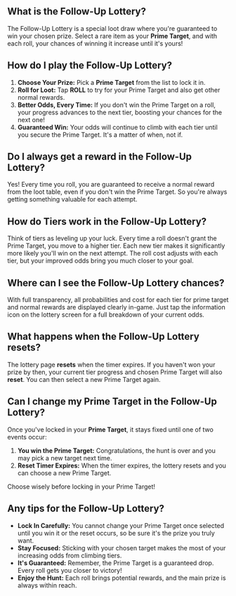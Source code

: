 ## What is the Follow-Up Lottery?

The Follow-Up Lottery is a special loot draw where you're guaranteed to win your chosen prize. Select a rare item as your **Prime Target**, and with each roll, your chances of winning it increase until it's yours!

## How do I play the Follow-Up Lottery?

1. **Choose Your Prize:** Pick a **Prime Target** from the list to lock it in.
2. **Roll for Loot:** Tap **ROLL** to try for your Prime Target and also get other normal rewards.
3. **Better Odds, Every Time:** If you don't win the Prime Target on a roll, your progress advances to the next tier, boosting your chances for the next one!
4. **Guaranteed Win:** Your odds will continue to climb with each tier until you secure the Prime Target. It's a matter of when, not if.

## Do I always get a reward in the Follow-Up Lottery?

Yes! Every time you roll, you are guaranteed to receive a normal reward from the loot table, even if you don't win the Prime Target. So you're always getting something valuable for each attempt.

## How do Tiers work in the Follow-Up Lottery?

Think of tiers as leveling up your luck. Every time a roll doesn't grant the Prime Target, you move to a higher tier. Each new tier makes it significantly more likely you'll win on the next attempt. The roll cost adjusts with each tier, but your improved odds bring you much closer to your goal.

## Where can I see the Follow-Up Lottery chances?

With full transparency, all probabilities and cost for each tier for prime target and normal rewards are displayed clearly in-game. Just tap the information icon on the lottery screen for a full breakdown of your current odds.

## What happens when the Follow-Up Lottery resets?

The lottery page **resets** when the timer expires. If you haven't won your prize by then, your current tier progress and chosen Prime Target will also **reset**. You can then select a new Prime Target again.

## Can I change my Prime Target in the Follow-Up Lottery?

Once you've locked in your **Prime Target**, it stays fixed until one of two events occur:
1. **You win the Prime Target:** Congratulations, the hunt is over and you may pick a new target next time.
2. **Reset Timer Expires:** When the timer expires, the lottery resets and you can choose a new Prime Target.

Choose wisely before locking in your Prime Target!

## Any tips for the Follow-Up Lottery?

- **Lock In Carefully:** You cannot change your Prime Target once selected until you win it or the reset occurs, so be sure it's the prize you truly want.
- **Stay Focused:** Sticking with your chosen target makes the most of your increasing odds from climbing tiers.
- **It's Guaranteed:** Remember, the Prime Target is a guaranteed drop. Every roll gets you closer to victory!
- **Enjoy the Hunt:** Each roll brings potential rewards, and the main prize is always within reach.
